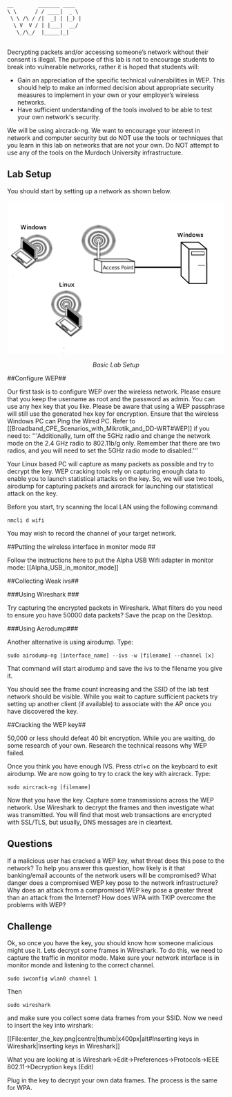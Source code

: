 ```
__        _______ ____  
\ \      / / ____|  _ \ 
 \ \ /\ / /|  _| | |_) |
  \ V  V / | |___|  __/ 
   \_/\_/  |_____|_|    
                        
```

Decrypting packets and/or accessing someone’s network without their consent is illegal. The purpose of this lab is not to encourage students to break into vulnerable networks, rather it is hoped that students will:

* Gain an appreciation of the specific technical vulnerabilities in WEP. This should help to make an informed decision about appropriate security measures to implement in your own or your employer’s wireless networks.
* Have sufficient understanding of the tools involved to be able to test your own network's security.

We will be using aircrack-ng. We want to encourage your interest in network and computer security but do NOT use the tools or techniques that you learn in this lab on networks that are not your own. Do NOT attempt to use any of the tools on the Murdoch University infrastructure.

## Lab Setup ##

You should start by setting up a network as shown below.

![Alt text](../IMGs/Basic_setup.png?raw=true "Basic Lab Setup") <p style="text-align:center; font-style:italic;">Basic Lab Setup</p>

##Configure WEP##

Our first task is to configure WEP over the wireless network. Please ensure that you keep the username as root and the password as admin. You can use any hex key that you like. Please be aware that using a WEP passphrase will still use the generated hex key for encryption. Ensure that the wireless Windows PC can Ping the Wired PC. Refer to [[Broadband_CPE_Scenarios_with_Mikrotik_and_DD-WRT#WEP]] if you need to: '''Additionally, turn off the 5GHz radio and change the network mode on the 2.4 GHz radio to 802.11b/g only. Remember that there are two radios, and you will need to set the 5GHz radio mode to disabled.'''

Your Linux based PC will capture as many packets as possible and try to decrypt the key. WEP cracking tools rely on capturing enough data to enable you to launch statistical attacks on the key. So, we will use two tools, airodump for capturing packets and aircrack for launching our statistical attack on the key.

Before you start, try scanning the local LAN using the following command: 
 
	nmcli d wifi

You may wish to record the channel of your target network.

##Putting the wireless interface in monitor mode ##

Follow the instructions here to put the Alpha USB Wifi adapter in monitor mode: [[Alpha_USB_in_monitor_mode]]

##Collecting Weak ivs##

###Using Wireshark ###

Try capturing the encrypted packets in Wireshark. What filters do you need to ensure you have 50000 data packets? Save the pcap on the Desktop.

###Using Aerodump###

Another alternative is using airodump. Type:

	sudo airodump-ng [interface_name] --ivs -w [filename] --channel [x]

That command will start airodump and save the ivs to the filename you give it.

You should see the frame count increasing and the SSID of the lab test network should be visible. While you wait to capture sufficient packets try setting up another client (if available) to associate with the AP once you have discovered the key.

##Cracking the WEP key##

50,000 or less should defeat 40 bit encryption. While you are waiting, do some research of your own. Research the technical reasons why WEP failed.

Once you think you have enough IVS. Press ctrl+c on the keyboard to exit airodump. We are now going to try to crack the key with aircrack. Type:

	sudo aircrack-ng [filename]

Now that you have the key. Capture some transmissions across the WEP network. Use Wireshark to decrypt the frames and then investigate what was transmitted. You will find that most web transactions are encrypted with SSL/TLS, but usually, DNS messages are in cleartext.

## Questions ##

If a malicious user has cracked a WEP key, what threat does this pose to the network? To help you answer this question, how likely is it that banking/email accounts of the network users will be compromised?
What danger does a compromised WEP key pose to the network infrastructure? Why does an attack from a compromised WEP key pose a greater threat than an attack from the Internet?
How does WPA with TKIP overcome the problems with WEP?

## Challenge ##

Ok, so once you have the key, you should know how someone malicious might use it. Lets decrypt some frames in Wireshark. To do this, we need to capture the traffic in monitor mode. Make sure your network interface is in monitor monde and listening to the correct channel. 

	sudo iwconfig wlan0 channel 1 

Then

	sudo wireshark

and make sure you collect some data frames from your SSID. Now we need to insert the key into wirshark:

 [[File:enter_the_key.png|centre|thumb|x400px|alt#Inserting keys in Wireshark|Inserting keys in Wireshark]]

What you are looking at is Wireshark->Edit->Preferences->Protocols->IEEE 802.11->Decryption keys (Edit)

Plug in the key to decrypt your own data frames. The process is the same for WPA.

